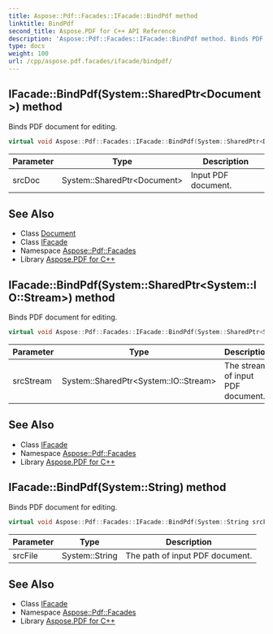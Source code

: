 ```yaml
---
title: Aspose::Pdf::Facades::IFacade::BindPdf method
linktitle: BindPdf
second_title: Aspose.PDF for C++ API Reference
description: 'Aspose::Pdf::Facades::IFacade::BindPdf method. Binds PDF document for editing in C++.'
type: docs
weight: 100
url: /cpp/aspose.pdf.facades/ifacade/bindpdf/
---
```

## IFacade::BindPdf(System::SharedPtr\<Document\>) method


Binds PDF document for editing.

```cpp
virtual void Aspose::Pdf::Facades::IFacade::BindPdf(System::SharedPtr<Document> srcDoc)=0
```


| Parameter | Type | Description |
| --- | --- | --- |
| srcDoc | System::SharedPtr\<Document\> | Input PDF document. |

## See Also

* Class [Document](../../../aspose.pdf/document/)
* Class [IFacade](../)
* Namespace [Aspose::Pdf::Facades](../../)
* Library [Aspose.PDF for C++](../../../)
## IFacade::BindPdf(System::SharedPtr\<System::IO::Stream\>) method


Binds PDF document for editing.

```cpp
virtual void Aspose::Pdf::Facades::IFacade::BindPdf(System::SharedPtr<System::IO::Stream> srcStream)=0
```


| Parameter | Type | Description |
| --- | --- | --- |
| srcStream | System::SharedPtr\<System::IO::Stream\> | The stream of input PDF document. |

## See Also

* Class [IFacade](../)
* Namespace [Aspose::Pdf::Facades](../../)
* Library [Aspose.PDF for C++](../../../)
## IFacade::BindPdf(System::String) method


Binds PDF document for editing.

```cpp
virtual void Aspose::Pdf::Facades::IFacade::BindPdf(System::String srcFile)=0
```


| Parameter | Type | Description |
| --- | --- | --- |
| srcFile | System::String | The path of input PDF document. |

## See Also

* Class [IFacade](../)
* Namespace [Aspose::Pdf::Facades](../../)
* Library [Aspose.PDF for C++](../../../)
